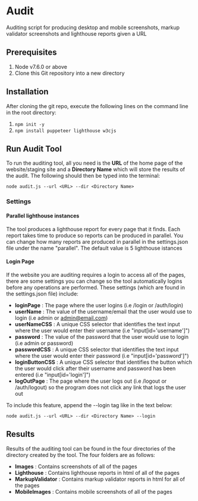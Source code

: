 # Audit
Auditing script for producing desktop and mobile screenshots, markup validator screenshots and lighthouse reports given a URL

## Prerequisites 
1. Node v7.6.0 or above
2. Clone this Git repository into a new directory

## Installation
After cloning the git repo, execute the following lines on the command line in the root directory:
1. ```npm init -y```
2. ```npm install puppeteer lighthouse w3cjs```

## Run Audit Tool
To run the auditing tool, all you need is the __URL__ of the home page of the website/staging site and a __Directory Name__ which will store the results of the audit. The following should then be typed into the terminal:

```node audit.js --url <URL> --dir <Directory Name>```

### Settings
#### Parallel lighthouse instances
The tool produces a lighthouse report for every page that it finds. Each report takes time to produce so reports can be produced in parallel. You can change how many reports are produced in parallel in the settings.json file under the name "parallel". The default value is 5 lighthouse istances

#### Login Page
If the website you are auditing requires a login to access all of the pages, there are some settings you can change so the tool automatically logins before any operations are performed. These settings (which are found in the settings.json file) include:
* __loginPage__ : The page where the user logins (i.e /login or /auth/login)
* __userName__ : The value of the username/email that the user would use to login (i.e admin or admin@email.com)
* __userNameCSS__ : A unique CSS selector that identifies the text input where the user would enter their username (i.e "input[id='username']")
* __password__ : The value of the password that the user would use to login (i.e admin or password)
* __passwordCSS__ : A unique CSS selector that identifies the text input where the user would enter their password (i.e "input[id='password']")
* __loginButtonCSS__ : A unique CSS selector that identifies the button which the user would click after their username and password has been entered (i.e "input[id='login']")
* __logOutPage__ : The page where the user logs out (i.e /logout or /auth/logout) so the program does not click any link that logs the user out

To include this feature, append the --login tag like in the text below:

```node audit.js --url <URL> --dir <Directory Name> --login``` 


## Results
Results of the auditing tool can be found in the four directories of the directory created by the tool. The four folders are as follows:
* __Images__ : Contains screenshots of all of the pages
* __Lighthouse__ : Contains lighthouse reports in html of all of the pages
* __MarkupValidator__ : Contains markup validator reports in html for all of the pages
* __MobileImages__ : Contains mobile screenshots of all of the pages
